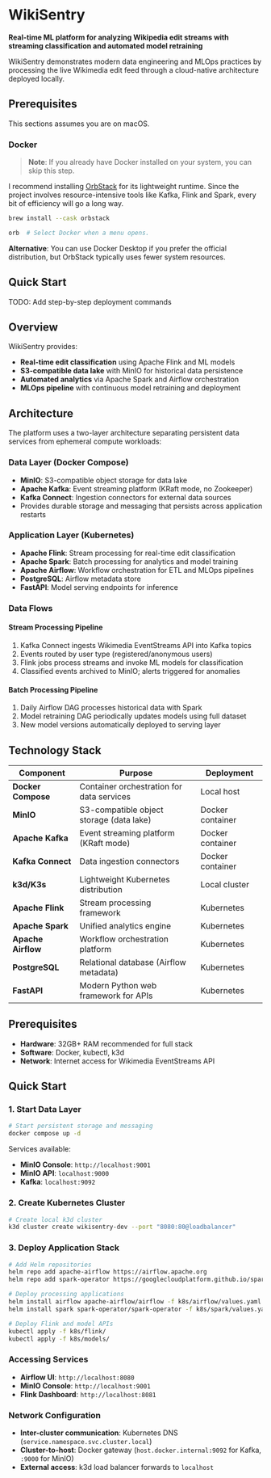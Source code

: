 # WikiSentry

**Real-time ML platform for analyzing Wikipedia edit streams with streaming classification and automated model retraining**

WikiSentry demonstrates modern data engineering and MLOps practices by processing the live Wikimedia edit feed through a cloud-native architecture deployed locally.

## Prerequisites

This sections assumes you are on macOS.

### Docker

> **Note**: If you already have Docker installed on your system, you can skip this step.

I recommend installing [OrbStack](https://orbstack.dev) for its lightweight runtime. Since the project involves resource-intensive tools like Kafka, Flink and Spark, every bit of efficiency will go a long way.

```bash
brew install --cask orbstack

orb  # Select Docker when a menu opens.
```

**Alternative**: You can use Docker Desktop if you prefer the official distribution, but OrbStack typically uses fewer system resources.

## Quick Start

TODO: Add step-by-step deployment commands

## Overview

WikiSentry provides:

- **Real-time edit classification** using Apache Flink and ML models
- **S3-compatible data lake** with MinIO for historical data persistence  
- **Automated analytics** via Apache Spark and Airflow orchestration
- **MLOps pipeline** with continuous model retraining and deployment

## Architecture

The platform uses a two-layer architecture separating persistent data services from ephemeral compute workloads:

### Data Layer (Docker Compose)
- **MinIO**: S3-compatible object storage for data lake
- **Apache Kafka**: Event streaming platform (KRaft mode, no Zookeeper)
- **Kafka Connect**: Ingestion connectors for external data sources
- Provides durable storage and messaging that persists across application restarts

### Application Layer (Kubernetes)
- **Apache Flink**: Stream processing for real-time edit classification
- **Apache Spark**: Batch processing for analytics and model training
- **Apache Airflow**: Workflow orchestration for ETL and MLOps pipelines
- **PostgreSQL**: Airflow metadata store
- **FastAPI**: Model serving endpoints for inference

### Data Flows

#### Stream Processing Pipeline
1. Kafka Connect ingests Wikimedia EventStreams API into Kafka topics
2. Events routed by user type (registered/anonymous users)
3. Flink jobs process streams and invoke ML models for classification
4. Classified events archived to MinIO; alerts triggered for anomalies

#### Batch Processing Pipeline
1. Daily Airflow DAG processes historical data with Spark
2. Model retraining DAG periodically updates models using full dataset
3. New model versions automatically deployed to serving layer

## Technology Stack

| Component | Purpose | Deployment |
|-----------|---------|------------|
| **Docker Compose** | Container orchestration for data services | Local host |
| **MinIO** | S3-compatible object storage (data lake) | Docker container |
| **Apache Kafka** | Event streaming platform (KRaft mode) | Docker container |
| **Kafka Connect** | Data ingestion connectors | Docker container |
| **k3d/K3s** | Lightweight Kubernetes distribution | Local cluster |
| **Apache Flink** | Stream processing framework | Kubernetes |
| **Apache Spark** | Unified analytics engine | Kubernetes |
| **Apache Airflow** | Workflow orchestration platform | Kubernetes |
| **PostgreSQL** | Relational database (Airflow metadata) | Kubernetes |
| **FastAPI** | Modern Python web framework for APIs | Kubernetes |

## Prerequisites

- **Hardware**: 32GB+ RAM recommended for full stack
- **Software**: Docker, kubectl, k3d
- **Network**: Internet access for Wikimedia EventStreams API

## Quick Start

### 1. Start Data Layer
```bash
# Start persistent storage and messaging
docker compose up -d
```
Services available:
- **MinIO Console**: `http://localhost:9001` 
- **MinIO API**: `localhost:9000`
- **Kafka**: `localhost:9092`

### 2. Create Kubernetes Cluster
```bash
# Create local k3d cluster
k3d cluster create wikisentry-dev --port "8080:80@loadbalancer"
```

### 3. Deploy Application Stack
```bash
# Add Helm repositories
helm repo add apache-airflow https://airflow.apache.org
helm repo add spark-operator https://googlecloudplatform.github.io/spark-on-k8s-operator

# Deploy processing applications
helm install airflow apache-airflow/airflow -f k8s/airflow/values.yaml
helm install spark spark-operator/spark-operator -f k8s/spark/values.yaml

# Deploy Flink and model APIs
kubectl apply -f k8s/flink/
kubectl apply -f k8s/models/
```

### Accessing Services

- **Airflow UI**: `http://localhost:8080`
- **MinIO Console**: `http://localhost:9001`
- **Flink Dashboard**: `http://localhost:8081`

### Network Configuration

- **Inter-cluster communication**: Kubernetes DNS (`service.namespace.svc.cluster.local`)
- **Cluster-to-host**: Docker gateway (`host.docker.internal:9092` for Kafka, `:9000` for MinIO)
- **External access**: k3d load balancer forwards to `localhost`
